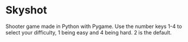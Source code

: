 # Skyshot
Shooter game made in Python with Pygame. Use the number keys 1-4 to select your difficulty, 1 being easy and 4 being hard. 2 is the default.